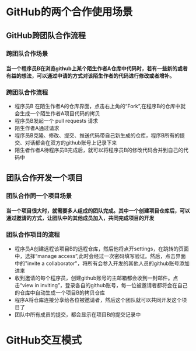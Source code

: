 # GitHub的两个合作使用场景
## GitHub跨团队合作流程
### 跨团队合作场景
#### 当一个程序员B在浏览github上某个陌生作者A仓库中代码时，若有一些新的或者有益的想法，可以通过申请的方式对该陌生作者的代码进行修改或者增补。
### 跨团队合作流程
- 程序员B 在陌生作者A的仓库界面，点击右上角的“Fork”,在程序B的仓库中就会生成一个陌生作者A项目代码的拷贝
- 程序员B发起一个 pull requests 请求
- 陌生作者A通过请求
- 程序员B克隆、修改、提交、推送代码带自己新生成的仓库，程序B所有的提交、对话都会在双方的github账号上记录下来
- 陌生者作者A待程序员B完成后，就可以将程序员B的修改代码合并到自己的代码中
## 团队合作开发一个项目
### 团队合作同一个项目场景
#### 当一个项目很大时，就需要多人组成的团队完成。其中一个创建项目仓库后，可以通过邀请的方式，让团队中的其他成员加入，共同完成项目的开发
### 团队合作项目的流程
- 程序员A创建远程该项目B的远程仓库，然后他将点开settings，在跳转的页面中，选择“manage access”,此时会经过一次密码填写验证。然后，点击界面中的"invite a collaborator"，将所有会参入开发的其他人员的github账号添加进来
- 收到邀请的每个程序员，创建github账号的主邮箱都会收到一封邮件。点击“view in inviting”，登录各自的github账号，每一位被邀请者都将会在自己的仓库中自动生成一个项目B的拷贝仓库
- 程序A将仓库连接分享给各位被邀请者，然后这个团队就可以共同开发这个项目了
- 团队中所有成员的提交，都会显示在项目B的提交记录中
# GitHub交互模式